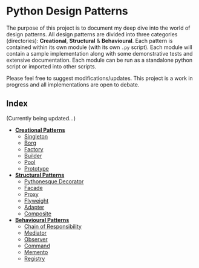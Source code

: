 # Python Design Patterns

The purpose of this project is to document my deep dive into the world of design patterns. All design patterns are divided into three categories (directories): **Creational**, **Structural** & **Behavioural**. Each pattern is contained within its own module (with its own `.py` script). Each module will contain a sample implementation along with some demonstrative tests and extensive documentation. Each module can be run as a standalone python script or imported into other scripts.

Please feel free to suggest modifications/updates. This project is a work in progress and all implementations are open to debate.

## Index

(Currently being updated...)

+ [**Creational Patterns**](https://github.com/prateeksan/python-design-patterns/tree/master/creational)
    + [Singleton](https://github.com/prateeksan/python-design-patterns/tree/master/creational/singleton.py)
    + [Borg](https://github.com/prateeksan/python-design-patterns/tree/master/creational/borg.py)
    + [Factory](https://github.com/prateeksan/python-design-patterns/tree/master/creational/factory.py)
    + [Builder](https://github.com/prateeksan/python-design-patterns/tree/master/creational/builder.py)
    + [Pool](https://github.com/prateeksan/python-design-patterns/tree/master/creational/pool.py)
    + [Prototype](https://github.com/prateeksan/python-design-patterns/tree/master/creational/prototype.py)
+ [**Structural Patterns**](https://github.com/prateeksan/python-design-patterns/tree/master/structural)
    + [Pythonesque Decorator](https://github.com/prateeksan/python-design-patterns/tree/master/structural/pythonesque_decorator.py)
    + [Facade](https://github.com/prateeksan/python-design-patterns/tree/master/structural/facade.py)
    + [Proxy](https://github.com/prateeksan/python-design-patterns/tree/master/structural/proxy.py)
    + [Flyweight](https://github.com/prateeksan/python-design-patterns/tree/master/structural/flyweight.py)
    + [Adapter](https://github.com/prateeksan/python-design-patterns/tree/master/structural/adapter.py)
    + [Composite](https://github.com/prateeksan/python-design-patterns/tree/master/structural/composite.py)
+ [**Behavioural Patterns**](https://github.com/prateeksan/python-design-patterns/tree/master/behavioural)
    + [Chain of Responsibility](https://github.com/prateeksan/python-design-patterns/tree/master/behavioural/chain_of_responsibility.py)
    + [Mediator](https://github.com/prateeksan/python-design-patterns/tree/master/behavioural/mediator.py)
    + [Observer](https://github.com/prateeksan/python-design-patterns/tree/master/behavioural/observer.py)
    + [Command](https://github.com/prateeksan/python-design-patterns/tree/master/behavioural/command.py)
    + [Memento](https://github.com/prateeksan/python-design-patterns/tree/master/behavioural/memento.py)
    + [Registry](https://github.com/prateeksan/python-design-patterns/tree/master/behavioural/registry.py)